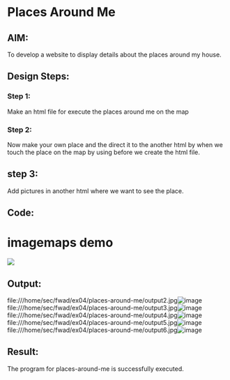 # Places Around Me
## AIM:
To develop a website to display details about the places around my house.

## Design Steps:

### Step 1:

Make an html file for execute the places around me on the map

### Step 2:

Now make your own place and the direct it to the another html by when we touch the place on the map by using before we create the html file.

## step 3:

Add pictures in another html where we want to see the place.

## Code:
<!DOCTYPE html>
<html>
<head>
    <title>
        imagemaps demo
    </title>
</head>
<body>
    <h1> imagemaps demo </h1>
    <img src="file:///home/sec/fwad/ex04/places-around-me/kilpalur.jpg![image](https://github.com/ILAIYADEEPAN/places-around-me/assets/147473334/ae3b5c8f-3bc1-4f33-9b0c-9c8e39218020)
" usemap="#image_map">
<map name="image_map">
  <area alt="kilpalur" title="myvillage" href="village.html" coords="608,303,51" shape="circle">
  <area alt="ricemill" title="kmd ricemill" href="mill.html" coords="975,297,1072,370" shape="rect">
  <area alt="Temple" title="muthumariyamman " href="temple.html" coords="592,789,59" shape="circle">
  <area alt="agency" title="Dhanalakshmi agency" href="agency.html" coords="315,530,383,609" shape="rect">
  <area alt="lake" title="KILPALUR LAKE" href="lake.html" coords="191,476,63" shape="circle">
</map>

</body>
</html>


## Output:
file:///home/sec/fwad/ex04/places-around-me/output2.jpg![image](https://github.com/ILAIYADEEPAN/places-around-me/assets/147473334/0a6dda14-1566-4f63-b427-14d4a2e05535)
file:///home/sec/fwad/ex04/places-around-me/output3.jpg![image](https://github.com/ILAIYADEEPAN/places-around-me/assets/147473334/2e88f296-7dd4-438c-bab2-b68baeaded5b)
file:///home/sec/fwad/ex04/places-around-me/output4.jpg![image](https://github.com/ILAIYADEEPAN/places-around-me/assets/147473334/6c03709d-b81d-480d-ba7e-a188a20aa271)
file:///home/sec/fwad/ex04/places-around-me/output5.jpg![image](https://github.com/ILAIYADEEPAN/places-around-me/assets/147473334/d4197fae-7b09-47ec-9b97-92dc95d62daf)
file:///home/sec/fwad/ex04/places-around-me/output6.jpg![image](https://github.com/ILAIYADEEPAN/places-around-me/assets/147473334/d3a2f3d7-f57b-44be-a87a-8e0023d209ce)





## Result:
The program for places-around-me is successfully executed.
